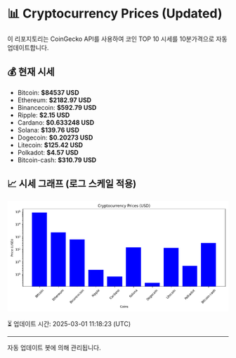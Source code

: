 
# 📊 Cryptocurrency Prices (Updated)

이 리포지토리는 CoinGecko API를 사용하여 코인 TOP 10 시세를 10분가격으로 자동 업데이트합니다.

## 💰 현재 시세
- Bitcoin: **$84537 USD**
- Ethereum: **$2182.97 USD**
- Binancecoin: **$592.79 USD**
- Ripple: **$2.15 USD**
- Cardano: **$0.633248 USD**
- Solana: **$139.76 USD**
- Dogecoin: **$0.20273 USD**
- Litecoin: **$125.42 USD**
- Polkadot: **$4.57 USD**
- Bitcoin-cash: **$310.79 USD**

## 📈 시세 그래프 (로그 스케일 적용)
![Crypto Prices](crypto_prices.png)

⏳ 업데이트 시간: 2025-03-01 11:18:23 (UTC)

---
자동 업데이트 봇에 의해 관리됩니다.
